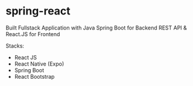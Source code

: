 # spring-react
Built Fullstack Application with Java Spring Boot for Backend REST API &amp; React.JS for Frontend

Stacks:
- React JS
- React Native (Expo)
- Spring Boot
- React Bootstrap
